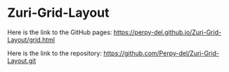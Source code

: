 # Zuri-Grid-Layout

Here is the link to the GitHub pages: https://perpy-del.github.io/Zuri-Grid-Layout/grid.html

Here is the link to the repository: https://github.com/Perpy-del/Zuri-Grid-Layout.git

